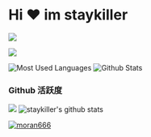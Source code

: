 # Hi ‍❤️‍ im staykiller 

<img src="https://readme-typing-svg.herokuapp.com/?lines=Welcome,%20Visitor!;Hello%20Github%20World!&font=Roboto" />

<p>
<a href="https://space.bilibili.com/580203163"><img src="https://img.shields.io/static/v1?label=Video&message=Bilibili&color=cyan"/></a>
</p>

![Most Used Languages](https://github-readme-stats.vercel.app/api/top-langs/?username=wangzirui32&theme=dark&layout=compact)
![Github Stats](https://github-readme-stats.vercel.app/api?username=moran666&show_icons=true&theme=dark&count_private=true)


### Github 活跃度

[![](https://activity-graph.herokuapp.com/graph?username=moran6666&theme=dracula)](https://github.com/ashutosh00710/github-readme-activity-graph)
![staykiller's github stats](https://github-readme-stats.vercel.app/api?username=moran6666&show_icons=true&theme=vue)

<p align="left">
<a href="https://github.com/ryo-ma/github-profile-trophy">
<img src="https://github-profile-trophy.vercel.app/?username=moran666" alt="moran666" />
</a>
</p>
